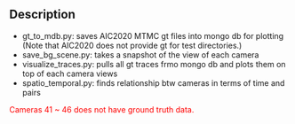 ## Description

- gt_to_mdb.py: saves AIC2020 MTMC gt files into mongo db for plotting (Note that AIC2020 does not provide gt for test directories.)
- save_bg_scene.py: takes a snapshot of the view of each camera
- visualize_traces.py: pulls all gt traces frmo mongo db and plots them on top of each camera views
- spatio_temporal.py: finds relationship btw cameras in terms of time and pairs


<span style="color:red">Cameras 41 ~ 46 does not have ground truth data. </span>
